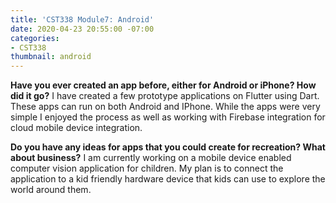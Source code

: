 ```yaml
---
title: 'CST338 Module7: Android'
date: 2020-04-23 20:55:00 -07:00
categories:
- CST338
thumbnail: android
---
```


**Have you ever created an app before, either for Android or iPhone?  How did it go?**
I have created a few prototype applications on Flutter using Dart. These apps can run on both Android and IPhone. While the apps were very simple I enjoyed the process as well as working with Firebase integration for cloud mobile device integration.

**Do you have any ideas for apps that you could create for recreation?  What about business?**
I am currently working on a mobile device enabled computer vision application for children. My plan is to connect the application to a kid friendly hardware device that kids can use to explore the world around them.